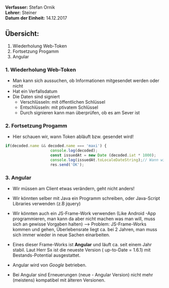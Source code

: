 **Verfasser:** Stefan Ornik   
**Lehrer:** Steiner   
**Datum der Einheit:** 14.12.2017
   
## Übersicht: 

1. Wiederholung Web-Token
2. Fortsetzung Progamm
3. Angular

### 1. Wiederholung Web-Token

- Man kann sich aussuchen, ob Informationen mitgesendet werden oder nicht
- Hat ein Verfallsdatum
- Die Daten sind signiert 
    - Verschlüsseln: mit öffentlichen Schlüssel
    - Entschlüsseln: mit ptivatem Schlüssel
    - Durch signieren kann man überprüfen, ob es am Sever ist

### 2. Fortsetzung Progamm

- Hier schauen wir, wann Token abläuft bzw. gesendet wird!

```javascript
if(decoded.name && decoded.name === 'maxi') {
                    console.log(decoded);
                    const issuedAt = new Date (decoded.iat * 1000);
                    console.log(issuedAt.toLocaleDateString);// Wann wird Token gesendet und wann lauft er ab
                    res.send('OK');
```
### 3. Angular
- Wir müssen am Client etwas verändern, geht nicht anders!
- Wir könnten selber mit Java ein Programm schreiben, oder Java-Script Libraries verwenden (z.B jquery)
- Wir könnten auch ein JS-Frame-Work verwenden (Like Android -App programmieren, man kann da aber nicht machen was man will, muss sich an gewisse Vorgaben halten) --> Problem: JS-Frame-Works kommen und gehen, Überlebensrate liegt ca. bei 2 Jahren, man muss sich immer wieder in neue Sachen einarbeiten.

- Eines dieser Frame-Works ist **Angular** und läuft ca. seit einem Jahr stabil. Laut Herr Sx ist die neueste Version ( up-to-Date = 1.6.1) mit Bestands-Potential ausgestattet.
- Angular wird von _Google_ betrieben.
- Bei Angular sind Erneuerungen (neue - Angular Version) nicht mehr (meistens) kompatibel mit älteren Versionen.



